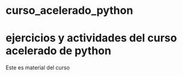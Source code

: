# curso_acelerado_python
# ejercicios y actividades del curso acelerado de python

Este es material del curso 
